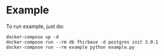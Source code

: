 # Example

To run example, just do:

```
docker-compose up -d
docker-compose run --rm db fhirbase -d postgres init 3.0.1
docker-compose run --rm example python example.py
```
